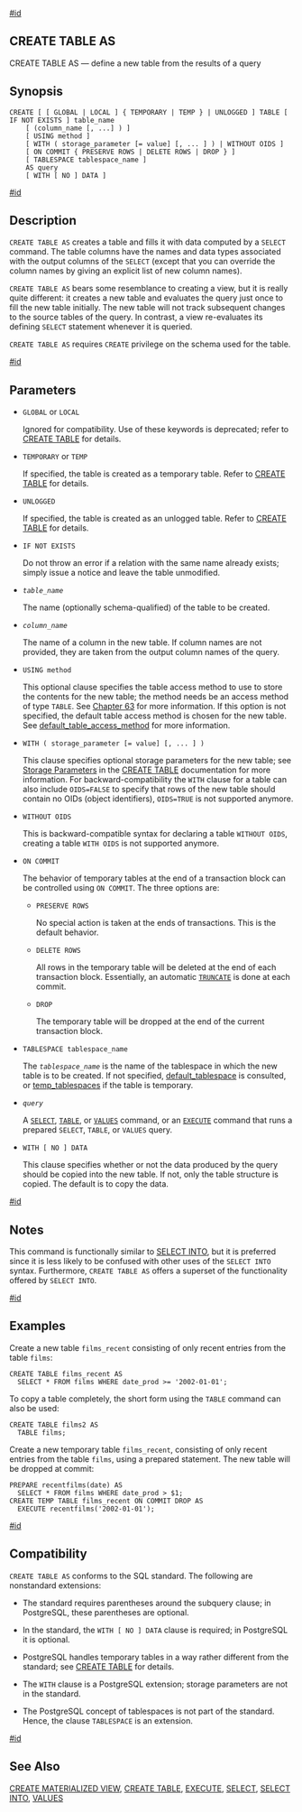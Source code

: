 [#id](#SQL-CREATETABLEAS)

## CREATE TABLE AS

CREATE TABLE AS — define a new table from the results of a query

## Synopsis

```
CREATE [ [ GLOBAL | LOCAL ] { TEMPORARY | TEMP } | UNLOGGED ] TABLE [ IF NOT EXISTS ] table_name
    [ (column_name [, ...] ) ]
    [ USING method ]
    [ WITH ( storage_parameter [= value] [, ... ] ) | WITHOUT OIDS ]
    [ ON COMMIT { PRESERVE ROWS | DELETE ROWS | DROP } ]
    [ TABLESPACE tablespace_name ]
    AS query
    [ WITH [ NO ] DATA ]
```

[#id](#id-1.9.3.86.5)

## Description

`CREATE TABLE AS` creates a table and fills it with data computed by a `SELECT` command. The table columns have the names and data types associated with the output columns of the `SELECT` (except that you can override the column names by giving an explicit list of new column names).

`CREATE TABLE AS` bears some resemblance to creating a view, but it is really quite different: it creates a new table and evaluates the query just once to fill the new table initially. The new table will not track subsequent changes to the source tables of the query. In contrast, a view re-evaluates its defining `SELECT` statement whenever it is queried.

`CREATE TABLE AS` requires `CREATE` privilege on the schema used for the table.

[#id](#id-1.9.3.86.6)

## Parameters

* `GLOBAL` or `LOCAL`

  Ignored for compatibility. Use of these keywords is deprecated; refer to [CREATE TABLE](sql-createtable) for details.

- `TEMPORARY` or `TEMP`

  If specified, the table is created as a temporary table. Refer to [CREATE TABLE](sql-createtable) for details.

- `UNLOGGED`

  If specified, the table is created as an unlogged table. Refer to [CREATE TABLE](sql-createtable) for details.

- `IF NOT EXISTS`

  Do not throw an error if a relation with the same name already exists; simply issue a notice and leave the table unmodified.

- *`table_name`*

  The name (optionally schema-qualified) of the table to be created.

- *`column_name`*

  The name of a column in the new table. If column names are not provided, they are taken from the output column names of the query.

- `USING method`

  This optional clause specifies the table access method to use to store the contents for the new table; the method needs be an access method of type `TABLE`. See [Chapter 63](tableam) for more information. If this option is not specified, the default table access method is chosen for the new table. See [default\_table\_access\_method](runtime-config-client#GUC-DEFAULT-TABLE-ACCESS-METHOD) for more information.

- `WITH ( storage_parameter [= value] [, ... ] )`

  This clause specifies optional storage parameters for the new table; see [Storage Parameters](sql-createtable#SQL-CREATETABLE-STORAGE-PARAMETERS) in the [CREATE TABLE](sql-createtable) documentation for more information. For backward-compatibility the `WITH` clause for a table can also include `OIDS=FALSE` to specify that rows of the new table should contain no OIDs (object identifiers), `OIDS=TRUE` is not supported anymore.

- `WITHOUT OIDS`

  This is backward-compatible syntax for declaring a table `WITHOUT OIDS`, creating a table `WITH OIDS` is not supported anymore.

- `ON COMMIT`

  The behavior of temporary tables at the end of a transaction block can be controlled using `ON COMMIT`. The three options are:

  * `PRESERVE ROWS`

    No special action is taken at the ends of transactions. This is the default behavior.

  * `DELETE ROWS`

    All rows in the temporary table will be deleted at the end of each transaction block. Essentially, an automatic [`TRUNCATE`](sql-truncate) is done at each commit.

  * `DROP`

    The temporary table will be dropped at the end of the current transaction block.

- `TABLESPACE tablespace_name`

  The *`tablespace_name`* is the name of the tablespace in which the new table is to be created. If not specified, [default\_tablespace](runtime-config-client#GUC-DEFAULT-TABLESPACE) is consulted, or [temp\_tablespaces](runtime-config-client#GUC-TEMP-TABLESPACES) if the table is temporary.

- *`query`*

  A [`SELECT`](sql-select), [`TABLE`](sql-select#SQL-TABLE), or [`VALUES`](sql-values) command, or an [`EXECUTE`](sql-execute) command that runs a prepared `SELECT`, `TABLE`, or `VALUES` query.

- `WITH [ NO ] DATA`

  This clause specifies whether or not the data produced by the query should be copied into the new table. If not, only the table structure is copied. The default is to copy the data.

[#id](#id-1.9.3.86.7)

## Notes

This command is functionally similar to [SELECT INTO](sql-selectinto), but it is preferred since it is less likely to be confused with other uses of the `SELECT INTO` syntax. Furthermore, `CREATE TABLE AS` offers a superset of the functionality offered by `SELECT INTO`.

[#id](#id-1.9.3.86.8)

## Examples

Create a new table `films_recent` consisting of only recent entries from the table `films`:

```
CREATE TABLE films_recent AS
  SELECT * FROM films WHERE date_prod >= '2002-01-01';
```

To copy a table completely, the short form using the `TABLE` command can also be used:

```
CREATE TABLE films2 AS
  TABLE films;
```

Create a new temporary table `films_recent`, consisting of only recent entries from the table `films`, using a prepared statement. The new table will be dropped at commit:

```
PREPARE recentfilms(date) AS
  SELECT * FROM films WHERE date_prod > $1;
CREATE TEMP TABLE films_recent ON COMMIT DROP AS
  EXECUTE recentfilms('2002-01-01');
```

[#id](#id-1.9.3.86.9)

## Compatibility

`CREATE TABLE AS` conforms to the SQL standard. The following are nonstandard extensions:

* The standard requires parentheses around the subquery clause; in PostgreSQL, these parentheses are optional.

* In the standard, the `WITH [ NO ] DATA` clause is required; in PostgreSQL it is optional.

* PostgreSQL handles temporary tables in a way rather different from the standard; see [CREATE TABLE](sql-createtable) for details.

* The `WITH` clause is a PostgreSQL extension; storage parameters are not in the standard.

* The PostgreSQL concept of tablespaces is not part of the standard. Hence, the clause `TABLESPACE` is an extension.

[#id](#id-1.9.3.86.10)

## See Also

[CREATE MATERIALIZED VIEW](sql-creatematerializedview), [CREATE TABLE](sql-createtable), [EXECUTE](sql-execute), [SELECT](sql-select), [SELECT INTO](sql-selectinto), [VALUES](sql-values)